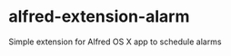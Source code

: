alfred-extension-alarm
======================

Simple extension for Alfred OS X app to schedule alarms